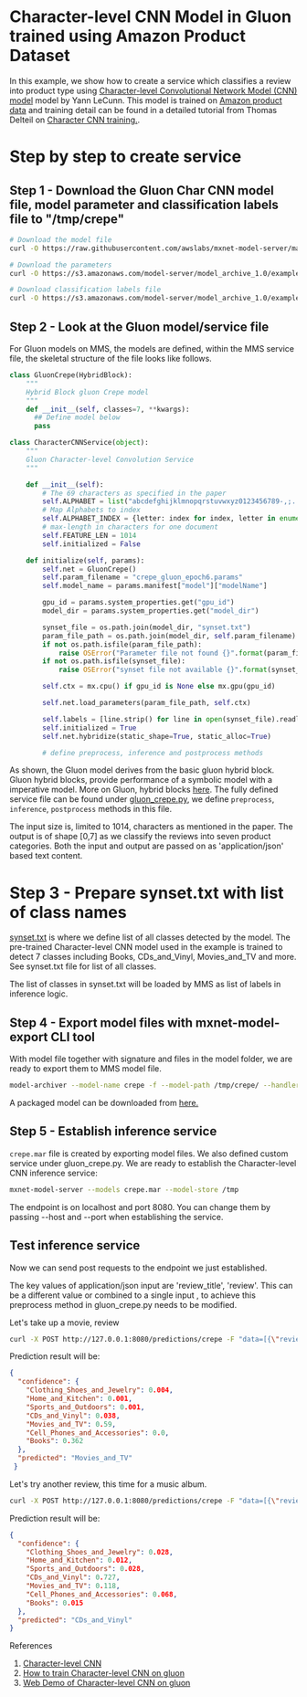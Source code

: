 # Character-level CNN Model in Gluon trained using Amazon Product Dataset

In this example, we show how to create a service which classifies a review into product type using [Character-level Convolutional Network Model (CNN) model](https://papers.nips.cc/paper/5782-character-level-convolutional-networks-for-text-classification.pdf) model by Yann LeCunn. This model is trained on [Amazon product data](http://jmcauley.ucsd.edu/data/amazon/) and training detail can be found in a detailed tutorial from Thomas Delteil on [Character CNN training.](https://github.com/ThomasDelteil/CNN_NLP_MXNet).


# Step by step to create service

## Step 1 - Download the Gluon Char CNN model file, model parameter and classification labels file to "/tmp/crepe"

```bash
# Download the model file
curl -O https://raw.githubusercontent.com/awslabs/mxnet-model-server/master/examples/gluon_character_cnn/gluon_crepe.py

# Download the parameters
curl -O https://s3.amazonaws.com/model-server/model_archive_1.0/examples/mms-char-cnn-files/crepe_gluon_epoch6.params

# Download classification labels file
curl -O https://s3.amazonaws.com/model-server/model_archive_1.0/examples/mms-char-cnn-files/synset.txt
```

## Step 2 - Look at the Gluon model/service  file

For Gluon models on MMS, the models are defined, within the MMS service file, the skeletal structure of the file looks like follows.

```python
class GluonCrepe(HybridBlock):
    """
    Hybrid Block gluon Crepe model
    """
    def __init__(self, classes=7, **kwargs):
      ## Define model below
      pass

class CharacterCNNService(object):
    """
    Gluon Character-level Convolution Service
    """

    def __init__(self):
        # The 69 characters as specified in the paper
        self.ALPHABET = list("abcdefghijklmnopqrstuvwxyz0123456789-,;.!?:'\"/\\|_@#$%^&*~`+ =<>()[]{}")
        # Map Alphabets to index
        self.ALPHABET_INDEX = {letter: index for index, letter in enumerate(self.ALPHABET)}
        # max-length in characters for one document
        self.FEATURE_LEN = 1014
        self.initialized = False

    def initialize(self, params):
        self.net = GluonCrepe()
        self.param_filename = "crepe_gluon_epoch6.params"
        self.model_name = params.manifest["model"]["modelName"]

        gpu_id = params.system_properties.get("gpu_id")
        model_dir = params.system_properties.get("model_dir")

        synset_file = os.path.join(model_dir, "synset.txt")
        param_file_path = os.path.join(model_dir, self.param_filename)
        if not os.path.isfile(param_file_path):
            raise OSError("Parameter file not found {}".format(param_file_path))
        if not os.path.isfile(synset_file):
            raise OSError("synset file not available {}".format(synset_file))

        self.ctx = mx.cpu() if gpu_id is None else mx.gpu(gpu_id)

        self.net.load_parameters(param_file_path, self.ctx)

        self.labels = [line.strip() for line in open(synset_file).readlines()]
        self.initialized = True
        self.net.hybridize(static_shape=True, static_alloc=True)

        # define preprocess, inference and postprocess methods
```

As shown, the Gluon model derives from the basic gluon hybrid block. Gluon hybrid blocks, provide performance of a symbolic model with a imperative model. More on Gluon, hybrid blocks [here](https://gluon.mxnet.io/chapter07_distributed-learning/hybridize.html).
The fully defined service file can be found under [gluon_crepe.py](gluon_crepe.py), we define `preprocess`, `inference`, `postprocess` methods in this file.

The input size is, limited to 1014, characters as mentioned in the paper. The output is of shape [0,7] as we classify the reviews into seven product categories. Both the input and output are passed on as 'application/json' based text content.

# Step 3 - Prepare synset.txt with list of class names

[synset.txt](synset.txt) is where we define list of all classes detected by the model. The pre-trained Character-level CNN model used in the example is trained to detect 7 classes including Books, CDs_and_Vinyl, Movies_and_TV and more. See synset.txt file for list of all classes.

The list of classes in synset.txt will be loaded by MMS as list of labels in inference logic.


## Step 4 - Export model files with mxnet-model-export CLI tool

With model file together with signature and  files in the model folder, we are ready to export them to MMS model file.

```bash
model-archiver --model-name crepe -f --model-path /tmp/crepe/ --handler gluon_crepe:crepe_inference --runtime python --export-path /tmp
```

A packaged model can be downloaded from [here.](https://s3.amazonaws.com/model-server/model_archive_1.0/examples/mms-char-cnn-files/crepe.mar)

## Step 5 - Establish inference service

`crepe.mar` file is created by exporting model files. We also defined custom service under gluon_crepe.py. We are ready to establish the Character-level CNN inference service:

```bash
mxnet-model-server --models crepe.mar --model-store /tmp
```

The endpoint is on localhost and port 8080. You can change them by passing --host and --port when establishing the service.

## Test inference service

Now we can send post requests to the endpoint we just established.


The key values of application/json input are 'review_title', 'review'. This can be a different value or combined to a single input , to achieve this preprocess method in gluon_crepe.py needs to be modified.

Let's take up a movie, review

```bash
curl -X POST http://127.0.0.1:8080/predictions/crepe -F "data=[{\"review_title\":\"Inception is the best\",\"review\": \"great direction and story\"}]"
```
Prediction result will be:

```json
{
  "confidence": {
    "Clothing_Shoes_and_Jewelry": 0.004,
    "Home_and_Kitchen": 0.001,
    "Sports_and_Outdoors": 0.001,
    "CDs_and_Vinyl": 0.038,
    "Movies_and_TV": 0.59,
    "Cell_Phones_and_Accessories": 0.0,
    "Books": 0.362
  },
  "predicted": "Movies_and_TV"
 }
```

Let's try another review, this time for a music album.

```bash
curl -X POST http://127.0.0.1:8080/predictions/crepe -F "data=[{\"review_title\":\"fantastic quality\",\"review\": \"quality sound playback\"}]"
```

Prediction result will be:

```json
{
  "confidence": {
    "Clothing_Shoes_and_Jewelry": 0.028,
    "Home_and_Kitchen": 0.012,
    "Sports_and_Outdoors": 0.028,
    "CDs_and_Vinyl": 0.727,
    "Movies_and_TV": 0.118,
    "Cell_Phones_and_Accessories": 0.068,
    "Books": 0.015
  },
  "predicted": "CDs_and_Vinyl"
}
```

References
1. [Character-level CNN](https://papers.nips.cc/paper/5782-character-level-convolutional-networks-for-text-classification.pdf)
2. [How to train Character-level CNN on gluon](https://github.com/ThomasDelteil/TextClassificationCNNs_MXNet)
3. [Web Demo of Character-level CNN on gluon](https://thomasdelteil.github.io/TextClassificationCNNs_MXNet/)
